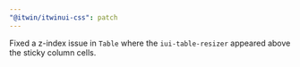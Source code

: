```yaml
---
"@itwin/itwinui-css": patch
---
```


Fixed a z-index issue in `Table` where the `iui-table-resizer` appeared above the sticky column cells.
